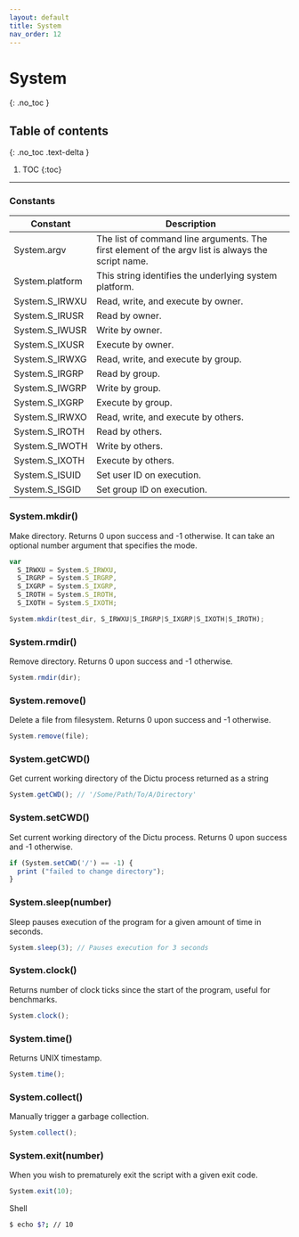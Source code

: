 ```yaml
---
layout: default
title: System
nav_order: 12
---
```


# System
{: .no_toc }

## Table of contents
{: .no_toc .text-delta }

1. TOC
{:toc}

---

### Constants

| Constant        | Description                                                                                       |
|-----------------|---------------------------------------------------------------------------------------------------|
| System.argv     | The list of command line arguments. The first element of the argv list is always the script name. |
| System.platform | This string identifies the underlying system platform.                                            |
| System.S_IRWXU  | Read, write, and execute by owner.
| System.S_IRUSR  | Read by owner.
| System.S_IWUSR  | Write by owner.
| System.S_IXUSR  | Execute by owner.
| System.S_IRWXG  | Read, write, and execute by group.
| System.S_IRGRP  | Read by group.
| System.S_IWGRP  | Write by group.
| System.S_IXGRP  | Execute by group.
| System.S_IRWXO  | Read, write, and execute by others.
| System.S_IROTH  | Read by others.
| System.S_IWOTH  | Write by others.
| System.S_IXOTH  | Execute by others.
| System.S_ISUID  | Set user ID on execution.
| System.S_ISGID  | Set group ID on execution.

### System.mkdir()

Make directory. Returns 0 upon success and -1 otherwise.
It can take an optional number argument that specifies the mode.

```js
var
  S_IRWXU = System.S_IRWXU,
  S_IRGRP = System.S_IRGRP,
  S_IXGRP = System.S_IXGRP,
  S_IROTH = System.S_IROTH,
  S_IXOTH = System.S_IXOTH;

System.mkdir(test_dir, S_IRWXU|S_IRGRP|S_IXGRP|S_IXOTH|S_IROTH);
```

### System.rmdir()

Remove directory. Returns 0 upon success and -1 otherwise.

```js
System.rmdir(dir);
```

### System.remove()

Delete a file from filesystem. Returns 0 upon success and -1 otherwise.

```js
System.remove(file);
```

### System.getCWD()

Get current working directory of the Dictu process returned as a string

```js
System.getCWD(); // '/Some/Path/To/A/Directory'
```

### System.setCWD()

Set current working directory of the Dictu process. Returns 0 upon success and -1 otherwise.

```js
if (System.setCWD('/') == -1) {
  print ("failed to change directory");
}
```

### System.sleep(number)

Sleep pauses execution of the program for a given amount of time in seconds.

```js
System.sleep(3); // Pauses execution for 3 seconds
```

### System.clock()

Returns number of clock ticks since the start of the program, useful for benchmarks.

```js
System.clock();
```

### System.time()

Returns UNIX timestamp.

```js
System.time();
```

### System.collect()

Manually trigger a garbage collection.

```js
System.collect();
```

### System.exit(number)

When you wish to prematurely exit the script with a given exit code.

```js
System.exit(10);
```

Shell
```bash
$ echo $?; // 10
```
